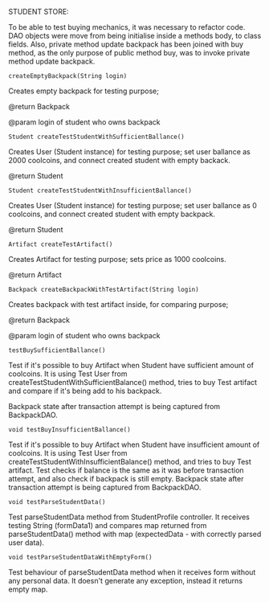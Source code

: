 STUDENT STORE: 

To be able to test buying mechanics, it was necessary to refactor code. 
DAO objects were move from being initialise inside a methods body, to class fields. 
Also, private method update backpack has been joined with buy method, as the only purpose of public method buy, was to invoke private method update backpack. 

`createEmptyBackpack(String login)`

Creates empty backpack for testing purpose;

@return Backpack

@param login of student who owns backpack

`Student createTestStudentWithSufficientBallance()`

Creates User (Student instance) for testing purpose;
set user ballance as 2000 coolcoins, and connect created student with empty backack.

@return Student

`Student createTestStudentWithInsufficientBallance()`
	
Creates User (Student instance)  for testing purpose;
set user ballance as 0 coolcoins, and connect created student with 	empty backpack.

@return Student
 
`Artifact createTestArtifact()`

Creates Artifact for testing purpose; sets price as 1000 coolcoins.

@return Artifact

`Backpack createBackpackWithTestArtifact(String login)`
	
Creates backpack with test artifact inside, for comparing purpose;

@return Backpack

@param login of student who owns backpack


`testBuySufficientBallance()`

Test if it's possible to buy Artifact when Student have sufficient amount of coolcoins.
It is using Test User from createTestStudentWithSufficientBalance() 	method,
tries to buy Test artifact and compare if it's being add to his backpack.

Backpack state after transaction attempt is being captured from BackpackDAO.

`void testBuyInsufficientBallance()`


Test if it's possible to buy Artifact when Student have insufficient amount of coolcoins.
It is using Test User from   createTestStudentWithInsufficientBalance() method, and
tries to buy Test artifact. Test checks if balance is the same as it was before transaction
attempt, and also check if backpack is still empty.
Backpack state after transaction attempt is being captured from 	BackpackDAO.

`void testParseStudentData()`

Test parseStudentData method from StudentProfile controller.
It receives testing String (formData1) and compares map returned from parseStudentData() method with map (expectedData - with correctly parsed user data).
 

`void testParseStudentDataWithEmptyForm()`

Test behaviour of parseStudentData method when it receives form without any personal data. It doesn't generate any exception, instead it returns empty map.





